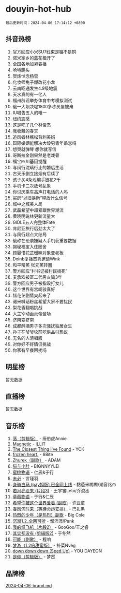 # douyin-hot-hub

`最后更新时间：2024-04-06 17:14:12 +0800`

## 抖音热榜

1. 官方回应小米SU7线束是铝不是铜
1. 诺米家乡的蓝花楹开了
1. 全国各地加紧春播
1. 哈特踢头
1. 贺炜悼念杨雪
1. 化妆师兔子爆改花小龙
1. 云南昭通发生4.9级地震
1. 天水真的有一亿人
1. 福州辟谣举办体育中考模拟测试
1. 俄一大坝决堤1800多栋房屋被淹
1. IU唱告五人的唯一
1. 纽约震感
1. 这是吃了几个林俊杰
1. 我收藏的春天
1. 追风者林樵松背刺美娟
1. 国际婚姻能解决大龄男青年婚恋吗
1. 想哭就弹琴 想你就写信
1. 哥斯拉金刚果然是老戏骨
1. 福宝四川基因觉醒
1. 与凤行沈璃行止的婚后生活
1. 古天乐倒立接烟有后续了
1. 孩子买4条现编手链花2千
1. 手机卡二次放号乱象
1. 你讨厌乘车高声打电话的人吗
1. 买房“以旧换新”释放什么信号
1. 城中之城美人局
1. 武磊希望中超紧跟世界潮流
1. 黄晓明说林更新流量大
1. GIDLE五人完整体Fate
1. 肯尼亚旅行后劲太大了
1. 与凤行超点大结局
1. 俄称在恐袭嫌疑人手机获重要数据
1. 揭秘福宝入住圈舍
1. 顾晏惜花芷暧昧对象变老板
1. Doinb复播首秀邀请Wink
1. 和平精英 张元英转圈
1. 警方回应“村书记被村民捅死”
1. 麦承欢被富二代男友骗3年
1. 警方回应男子被指殴打女儿
1. 这个世界有宫崎骏真好
1. 惜花芷剧情爽起来了
1. 诺米喊话粉丝希望大家不要扰民
1. 梨花香翻唱挑战
1. 大主宰动画炎帝登场
1. 济南变挤南
1. 成都醉酒男子多次骚扰独居女生
1. 孙子在爷爷坟前吃供品引热议
1. 无名的人清唱版
1. 对你好不好情侣挑战
1. 你家有早餐困扰吗

## 明星榜

暂无数据

## 直播榜

暂无数据

## 音乐榜

1. [落（剪辑版）](https://sf6-cdn-tos.douyinstatic.com/obj/tos-cn-ve-2774/o0h6HvN1BBbli9LtU3i5fQIleBQMF5Cg4TZmmC) - 唐伯虎Annie
1. [Magnetic](https://sf5-hl-cdn-tos.douyinstatic.com/obj/tos-cn-ve-2774/oAQCYdBNZfLACGDmVFAsfAtpy32tqErgQ3XgBN) - ILLIT
1. [The Closest Thing I've Found](https://sf5-hl-cdn-tos.douyinstatic.com/obj/tos-cn-ve-2774/514ab5d9146f4d2ca454b7adff8e5e4d) - YCK
1. [frozen heart.](https://sf5-hl-cdn-tos.douyinstatic.com/obj/tos-cn-ve-2774/oIIWJfyjIACZA9zQMtnJ6hQQhFC4vhCupoRBsO) - 8Bite
1. [Zhurek（副歌）](https://sf27-cdn-tos.douyinstatic.com/obj/tos-cn-ve-2774/ooQm8FBZQDlf0btEYgVpCcSCQfrdJGBEKZYBGS) - ADAM
1. [猫与小肚](https://sf5-hl-cdn-tos.douyinstatic.com/obj/tos-cn-ve-2774/osZeoClMECgK8DYl6VebABgbchEtPYQjZEnRtd) - BIGNNYYLEI
1. [蜜桃物语](https://sf5-hl-cdn-tos.douyinstatic.com/obj/tos-cn-ve-2774/oIhOSCZtIACtYU4XQkngiW9kCBfVD1Fz9IYeqL) - 仁辰&于行
1. [未必](https://sf5-hl-cdn-tos.douyinstatic.com/obj/tos-cn-ve-2774/ogntQMFnKQDZUgTCYuJgfLEtleYZZFxBQqhhFB) - 言瑾羽
1. [身骑白马 (pay姐版) 已全网上线](https://sf6-cdn-tos.douyinstatic.com/obj/tos-cn-ve-2774/oQLO5ZgLsFkaDhdIIveF2zUCgfweY0gWaH4AQG) - 黏苞米糊糊/潮音铭帝
1. [若月亮没来 (片段3)](https://sf5-hl-cdn-tos.douyinstatic.com/obj/tos-cn-ve-2774/okfyEUsGW1B1ovJi5JiN9IjvAT2lMwA054GoEB) - 王宇宙Leto/乔浚丞
1. [草莓物语](https://sf3-cdn-tos.douyinstatic.com/obj/tos-cn-ve-2774/okynhJ7jEAIIZBfsLgYMEI8QC3WbQNN66RKzhT) - 于行&仁辰
1. [希望你被这个世界爱着 (副歌)](https://sf3-cdn-tos.douyinstatic.com/obj/tos-cn-ve-2774/oUHCmWQfZlE3QQBKBeD8rCFLpJzPgCpImhsxMt) - 许亚童
1. [春风何时来（等待命运安排）](https://sf5-hl-cdn-tos.douyinstatic.com/obj/tos-cn-ve-2774/oICBNbD3gelMfB4WgiD1KI2jQtXZE2FgHLwtsl) - 巴扎黑
1. [热烈的少年（是热烈）副歌](https://sf6-cdn-tos.douyinstatic.com/obj/tos-cn-ve-2774/owVNI0CLDAUMtSz6TEYvfFBFL4UDFFhLfgK8fa) - Big Cole
1. [沉溺1.2_全网可听](https://sf6-cdn-tos.douyinstatic.com/obj/tos-cn-ve-2774/ok2QoiBqsWAX9McZmWiI9gAB0EzwD4Xj6yfmtH) - 邹沛沛/Pank
1. [我的纸飞机（片段2）](https://sf5-hl-cdn-tos.douyinstatic.com/obj/tos-cn-ve-2774/oM2ZrKcg2CD5AeRB2gkeXOFB1IxAGJdZPazYHf) - GooGoo/王之睿
1. [其实都没有 (剪辑版2)](https://sf5-hl-cdn-tos.douyinstatic.com/obj/tos-cn-ve-2774/oEBNQenHZtBhxYjGgUDQk0BCHTigQafgFlbQ7k) - 于冬然
1. [可能（副歌）](https://sf5-hl-cdn-tos.douyinstatic.com/obj/tos-cn-ve-2774/cde1731888894259b333569393c2fb51) - 程响
1. [梦游（1.2倍甜蜜版）](https://sf3-cdn-tos.douyinstatic.com/obj/tos-cn-ve-2774/o4gyAUm8hwufoEABmwVIiQtHsFuGzAEEWtNMzo) - 补菜Nveg
1. [down down down (Sped Up)](https://sf5-hl-cdn-tos.douyinstatic.com/obj/tos-cn-ve-2774/ow80iABiXIO9DsFwK6WeZKMaJRi3BPJAotDy8m) - YOU DAYEON
1. [是你（剪辑版）](https://sf5-hl-cdn-tos.douyinstatic.com/obj/tos-cn-ve-2774/46019dae783c4c969944217fe1cfafc4) - 梦然

## 品牌榜

[2024-04-06-brand.md](2024-04-06-brand.md)
